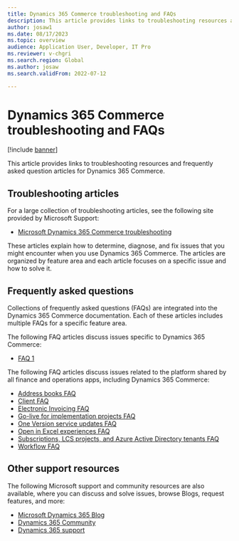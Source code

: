 ```yaml
---
title: Dynamics 365 Commerce troubleshooting and FAQs
description: This article provides links to troubleshooting resources and frequently asked question articles for Dynamics 365 Commerce.
author: josaw1
ms.date: 08/17/2023
ms.topic: overview
audience: Application User, Developer, IT Pro
ms.reviewer: v-chgri
ms.search.region: Global
ms.author: josaw
ms.search.validFrom: 2022-07-12

---
```


# Dynamics 365 Commerce troubleshooting and FAQs

[!include [banner](../includes/banner.md)]

This article provides links to troubleshooting resources and frequently asked question articles for Dynamics 365 Commerce.

## Troubleshooting articles

For a large collection of troubleshooting articles, see the following site provided by Microsoft Support:

- [Microsoft Dynamics 365 Commerce troubleshooting](/troubleshoot/dynamics-365/commerce/welcome-commerce)

These articles explain how to determine, diagnose, and fix issues that you might encounter when you use Dynamics 365 Commerce. The articles are organized by feature area and each article focuses on a specific issue and how to solve it.

## Frequently asked questions

Collections of frequently asked questions (FAQs) are integrated into the Dynamics 365 Commerce documentation. Each of these articles includes multiple FAQs for a specific feature area.

The following FAQ articles discuss issues specific to Dynamics 365 Commerce:

- [FAQ 1]()


The following FAQ articles discuss issues related to the platform shared by all finance and operations apps, including Dynamics 365 Commerce:

- [Address books FAQ](../fin-ops-core/fin-ops/organization-administration/qa-address-books.md)
- [Client FAQ](../fin-ops-core/fin-ops/get-started/client-faq.md)
- [Electronic Invoicing FAQ](../finance/localizations/e-invoicing-faq.md)
- [Go-live for implementation projects FAQ](../fin-ops-core/fin-ops/imp-lifecycle/go-live-faq.md)
- [One Version service updates FAQ](../fin-ops-core/fin-ops/get-started/one-version.md)
- [Open in Excel experiences FAQ](../fin-ops-core/dev-itpro/office-integration/office-integration-edit-excel.md)
- [Subscriptions, LCS projects, and Azure Active Directory tenants FAQ](../fin-ops-core/fin-ops/get-started/subscription-overview.md)
- [Workflow FAQ](../fin-ops-core/fin-ops/organization-administration/workflow-FAQ.md)

## Other support resources

The following Microsoft support and community resources are also available, where you can discuss and solve issues, browse Blogs, request features, and more:

- [Microsoft Dynamics 365 Blog](https://cloudblogs.microsoft.com/dynamics365/?source=dynamicsaxscm)
- [Dynamics 365 Community](https://community.dynamics.com/)
- [Dynamics 365 support](https://dynamics-int.microsoft.com/support/)
